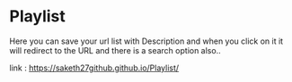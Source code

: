 # Playlist
Here you can save your url list with Description and when you click on it it will redirect to the URL 
and there is a search option also..

link : https://saketh27github.github.io/Playlist/
